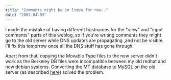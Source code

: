 ```yaml
---
title: "Comments might be in limbo for now.."
date: "2005-04-03"
---
```


I made the mistake of having different hostnames for the "view" and "input comments" parts of this weblog, so if you're writing comments they might go to the old server while DNS updates are propagating ,and not be visible. I'll fix this tomorrow once all the DNS stuff has gone through.

Apart from that, copying the Movable Type files to the new server didn't work as the Berkeley DB files were incompatible between my old redhat and new debian systems. Converting the MT database to MySQL on the old server (as described [here](http://www.sixapart.com/movabletype/docs/mtupgrade#converting%20your%20berkeley%20db%20database%20to%20a%20sql%20database)) solved the problem.
